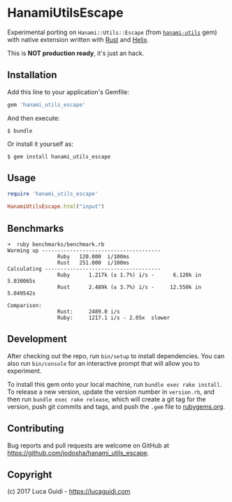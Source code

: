 # HanamiUtilsEscape

Experimental porting on `Hanami::Utils::Escape` (from [`hanami-utils`](http://hanamirb.org) gem) with native extension written with [Rust](https://www.rust-lang.org/) and [Helix](https://usehelix.com/).

This is **NOT production ready**, it's just an hack.

## Installation

Add this line to your application's Gemfile:

```ruby
gem 'hanami_utils_escape'
```

And then execute:

    $ bundle

Or install it yourself as:

    $ gem install hanami_utils_escape

## Usage

```ruby
require 'hanami_utils_escape'

HanamiUtilsEscape.html("input")
```

## Benchmarks

```shell
➜  ruby benchmarks/benchmark.rb
Warming up --------------------------------------
                Ruby   120.000  i/100ms
                Rust   251.000  i/100ms
Calculating -------------------------------------
                Ruby      1.217k (± 1.7%) i/s -      6.120k in   5.030065s
                Rust      2.489k (± 3.7%) i/s -     12.550k in   5.049542s

Comparison:
                Rust:     2489.0 i/s
                Ruby:     1217.1 i/s - 2.05x  slower
```

## Development

After checking out the repo, run `bin/setup` to install dependencies. You can also run `bin/console` for an interactive prompt that will allow you to experiment.

To install this gem onto your local machine, run `bundle exec rake install`. To release a new version, update the version number in `version.rb`, and then run `bundle exec rake release`, which will create a git tag for the version, push git commits and tags, and push the `.gem` file to [rubygems.org](https://rubygems.org).

## Contributing

Bug reports and pull requests are welcome on GitHub at https://github.com/jodosha/hanami_utils_escape.

## Copyright

(c) 2017 Luca Guidi - https://lucaguidi.com
